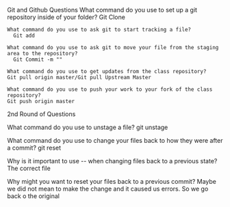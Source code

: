 Git and Github Questions
    What command do you use to set up a git repository inside of your folder?
      Git Clone

    What command do you use to ask git to start tracking a file?
      Git add

    What command do you use to ask git to move your file from the staging area to the repository?
      Git Commit -m ""

    What command do you use to get updates from the class repository?
    Git pull origin master/Git pull Upstream Master

    What command do you use to push your work to your fork of the class repository?
    Git push origin master

2nd Round of Questions


  What command do you use to unstage a file?
    git unstage

  What command do you use to change your files back to how they were after a commit?
    git reset

  Why is it important to use -- when changing files back to a previous state?
    The correct file

  Why might you want to reset your files back to a previous commit?
    Maybe we did not mean to make the change and it caused us errors. So we go back o the original
